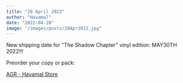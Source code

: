 ```yaml
---
title: "28 April 2022"
author: "Havamal"
date: "2022-04-28"
image: "/images/posts/28Apr2022.jpg"
---
```


New shipping date for "The Shadow Chapter" vinyl edition: MAY30TH 2022!!!

Preorder your copy or pack:

[AGR - Havamal Store](https://artgatesrecords.com/store/en/havamal)